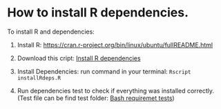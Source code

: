 # How to install R dependencies.

To install R and dependencies:

1. Install R: https://cran.r-project.org/bin/linux/ubuntu/fullREADME.html

2. Download this cript: <a href="../installRdeps.R" download>Install R dependencies</a>
3. Install Dependencies: run command in your terminal: ```Rscript installRdeps.R```

4. Run dependencies test to check if everything was installed correctly. (Test file can be find test folder: 
[Bash requiremet tests](https://github.com/bedbase/bedboss/blob/68910f5142a95d92c27ef53eafb9c35599af2fbd/test/bash_requirements_test.sh))
